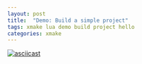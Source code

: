 ```yaml
---
layout: post
title:  "Demo: Build a simple project"
tags: xmake lua demo build project hello 
categories: xmake
---
```


[![asciicast](https://asciinema.org/a/79998.png)](https://asciinema.org/a/79998)

